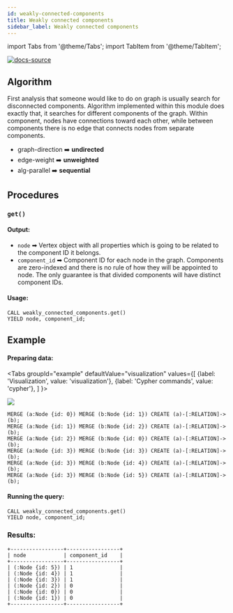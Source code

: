 ```yaml
---
id: weakly-connected-components
title: Weakly connected components
sidebar_label: Weakly connected components
---
```


import Tabs from '@theme/Tabs'; 
import TabItem from '@theme/TabItem';

[![docs-source](https://img.shields.io/badge/source-weakly_connected_components-FB6E00?logo=github&style=for-the-badge)](https://github.com/memgraph/mage/blob/main/cpp/connectivity_module/connectivity_module.cpp)


## Algorithm

First analysis that someone would like to do on graph is usually search for disconnected components.
Algorithm implemented within this module does exactly that, it searches for different components of 
the graph. Within component, nodes have connections toward each other, while between components there
is no edge that connects nodes from separate components. 

* graph-direction :arrow_right: **undirected**
* edge-weight :arrow_right: **unweighted**
* alg-parallel :arrow_right: **sequential**

## Procedures

### `get()`

#### Output:

* `node` ➡ Vertex object with all properties which is going to be related to the component ID it belongs.
* `component_id` ➡ Component ID for each node in the graph. Components are zero-indexed and there is no rule of how they will be appointed to node. The only guarantee is that divided components will have distinct component IDs.

#### Usage:
```cypher
CALL weakly_connected_components.get() 
YIELD node, component_id;
```

## Example

#### Preparing data:

<Tabs
  groupId="example"
  defaultValue="visualization"
  values={[
    {label: 'Visualization', value: 'visualization'},
    {label: 'Cypher commands', value: 'cypher'},
  ]
}>
  <TabItem value="visualization">

  <img src="https://i.imgur.com/TB0IAkZ.png"/>

  </TabItem>


  <TabItem value="cypher">

```cypher
MERGE (a:Node {id: 0}) MERGE (b:Node {id: 1}) CREATE (a)-[:RELATION]->(b);
MERGE (a:Node {id: 1}) MERGE (b:Node {id: 2}) CREATE (a)-[:RELATION]->(b);
MERGE (a:Node {id: 2}) MERGE (b:Node {id: 0}) CREATE (a)-[:RELATION]->(b);
MERGE (a:Node {id: 3}) MERGE (b:Node {id: 3}) CREATE (a)-[:RELATION]->(b);
MERGE (a:Node {id: 3}) MERGE (b:Node {id: 4}) CREATE (a)-[:RELATION]->(b);
MERGE (a:Node {id: 3}) MERGE (b:Node {id: 5}) CREATE (a)-[:RELATION]->(b);
```

  </TabItem>

</Tabs>


#### Running the query:

```cypher
CALL weakly_connected_components.get() 
YIELD node, component_id;
```

### Results:

```plaintext
+-----------------+-----------------+
| node            | component_id    |
+-----------------+-----------------+
| (:Node {id: 5}) | 1               |
| (:Node {id: 4}) | 1               |
| (:Node {id: 3}) | 1               |
| (:Node {id: 2}) | 0               |
| (:Node {id: 0}) | 0               |
| (:Node {id: 1}) | 0               |
+-----------------+-----------------+
```

